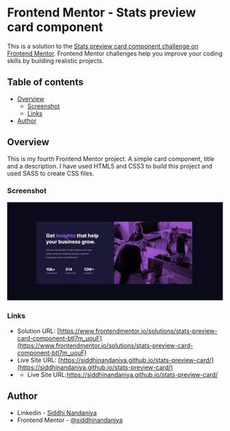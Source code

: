 # Frontend Mentor - Stats preview card component

This is a solution to the [Stats preview card component challenge on Frontend Mentor](https://www.frontendmentor.io/challenges/stats-preview-card-component-8JqbgoU62). Frontend Mentor challenges help you improve your coding skills by building realistic projects. 

## Table of contents

- [Overview](#overview)
  - [Screenshot](#screenshot)
  - [Links](#links)
- [Author](#author)


## Overview
This is my fourth Frontend Mentor project. A simple card component, title and a description. I have used HTML5 and CSS3 to build this project and used SASS to create CSS files.

### Screenshot

![](./Screenshot.png)


### Links

- Solution URL: [https://www.frontendmentor.io/solutions/stats-preview-card-component-btl7m_uouF](https://www.frontendmentor.io/solutions/stats-preview-card-component-btl7m_uouF)
- Live Site URL: [https://siddhinandaniya.github.io/stats-preview-card/](https://siddhinandaniya.github.io/stats-preview-card/)
- - Live Site URL:https://siddhinandaniya.github.io/stats-preview-card/


## Author

- Linkedin - [Siddhi Nandaniya](https://www.linkedin.com/in/siddhi-nandaniya/)
- Frontend Mentor - [@siddhinandaniya](https://www.frontendmentor.io/profile/Siddhinandaniya)
